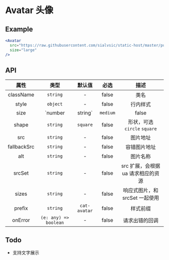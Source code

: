 # Avatar 头像

## Example

```jsx
<Avatar
  src="https://raw.githubusercontent.com/sialvsic/static-host/master/public/laptop.png"
  size="large"
/>
```

## API

|    属性     |         类型          |    默认值    | 必选  |                描述                 |
| :---------: | :-------------------: | :----------: | :---: | :---------------------------------: |
|  className  |       `string`        |      -       | false |                类名                 |
|    style    |       `object`        |      -       | false |              行内样式               |
|    size     |   `number | string`   |   `medium`   | false | 尺寸，可选 `large` `medium` `small` |
|    shape    |       `string`        |   `square`   | false |    形状，可选 `circle` `square`     |
|     src     |       `string`        |      -       | false |              图片地址               |
| fallbackSrc |       `string`        |      -       | false |            容错图片地址             |
|     alt     |       `string`        |      -       | false |              图片名称               |
|   srcSet    |       `string`        |      -       | false | src 扩展，会根据 ua 请求相应的资源  |
|    sizes    |       `string`        |      -       | false |   响应式图片，和 srcSet 一起使用    |
|   prefix    |       `string`        | `cat-avatar` | false |              样式前缀               |
|   onError   | `(e: any) => boolean` |      -       | false |           请求出错的回调            |

## Todo

- 支持文字展示
